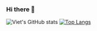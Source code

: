 ### Hi there 👋

![Viet's GitHub stats](https://github-readme-stats.vercel.app/api?username=hoangvietdo&show_icons=true&theme=material-palenight)
[![Top Langs](https://github-readme-stats.vercel.app/api/top-langs/?username=hoangvietdo&theme=material-palenight&langs_count=8&layout=compact)](https://github.com/anuraghazra/github-readme-stats)


<!--
[![Viet's GitHub stats](https://github-readme-stats.vercel.app/api?username=hoangvietdo&count_private=true&show_icons=true&theme=material-palenight)](https://github.com/anuraghazra/github-readme-stats)
-->
<!--
[![Viet's Top Langs](https://github-readme-stats.vercel.app/api/top-langs/?username=hoangvietdo&layout=compact&langs_count=8&theme=dark)](https://github.com/anuraghazra/github-readme-stats)
**hoangvietdo/hoangvietdo** is a ✨ _special_ ✨ repository because its `README.md` (this file) appears on your GitHub profile.

Here are some ideas to get you started:

- 🔭 I’m currently working on ...
- 🌱 I’m currently learning ...
- 👯 I’m looking to collaborate on ...
- 🤔 I’m looking for help with ...
- 💬 Ask me about ...
- 📫 How to reach me: ...
- 😄 Pronouns: ...
- ⚡ Fun fact: ...
-->
